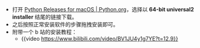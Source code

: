 - 打开 [Python Releases for macOS | Python.org](https://www.python.org/downloads/macos/)，选择以 **64-bit universal2 installer** 结尾的链接下载。
- 之后按照正常安装软件的步骤拖拽安装即可。
- 附带一个 b 站的安装教程：
	- {{video https://www.bilibili.com/video/BV1JU4y1g7YE?t=12.9}}